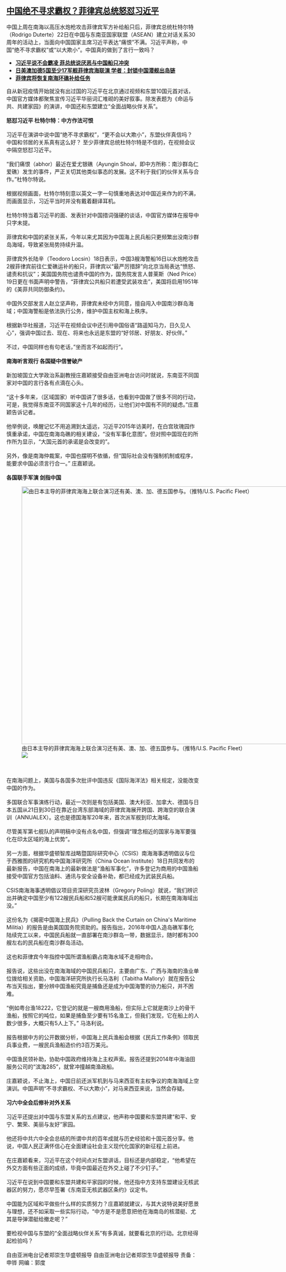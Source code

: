 <!--1637616721000-->
[中国绝不寻求霸权？菲律宾总统怒怼习近平](https://www.rfa.org/mandarin/yataibaodao/junshiwaijiao/rc-11222021141820.html)
------

<p>中国上周在南海以高压水炮枪攻击菲律宾军方补给船只后，菲律宾总统杜特尔特（Rodrigo Duterte）22日在中国与东南亚国家联盟（ASEAN）建立对话关系30周年的活动上，当面向中国国家主席习近平表达“痛恨”不满。习近平声称，中国“绝不寻求霸权”或“以大欺小”。中国真的做到了言行一致吗？</p><ul><li><strong><a href="https://www.rfa.org/mandarin/Xinwen/5-11222021122139.html">习近平说不会霸凌 菲总统说厌恶与中国船只冲突</a></strong></li><li><strong><a href="https://www.rfa.org/mandarin/yataibaodao/junshiwaijiao/hx-11222021070000.html">日美澳加德5国至少17军舰菲律宾海联演 学者：封锁中国潜舰出岛链</a></strong></li><li><a href="https://www.rfa.org/mandarin/Xinwen/10-11212021155509.html"><strong>菲律宾将恢复南海环礁补给任务</strong></a></li></ul><p>自从新冠疫情开始就没有出过国的习近平在北京通过视频和东盟10国元首对话，中国官方媒体都聚焦宣传习近平华丽词汇堆砌的美好叙事。除发表题为《命运与共、共建家园》的演讲，中国还和东盟建立“全面战略伙伴关系”。<br/><br/><strong>怒怼习近平 杜特尔特：中方作法可恨</strong><br/><br/>习近平在演讲中说中国“绝不寻求霸权”，“更不会以大欺小”，东盟伙伴真信吗？ 中国和邻居的关系真有这么好？ 至少菲律宾总统杜特尔特是不信的，在视频会议中隔空怒怼习近平。<br/><br/>“我们痛恨（abhor）最近在爱尤银礁（Ayungin Shoal，即中方所称：南沙群岛仁爱礁）发生的事件，严正关切其他类似事态的发展。这不利于我们的伙伴关系与合作。”杜特尔特说。<br/><br/>根据视频画面，杜特尔特刻意以英文一字一句慎重地表达对中国近来作为的不满，而画面显示，习近平当时并没有戴着翻译耳机。<br/><br/>杜特尔特当着习近平的面、发表针对中国措词强硬的谈话，中国官方媒体在报导中只字未提。<br/><br/>菲律宾和中国的紧张关系，今年以来尤其因为中国海上民兵船只更频繁出没南沙群岛海域，导致紧张局势持续升温。<br/><br/>菲律宾外长陆辛（Teodoro Locsin）18日表示，中国3艘海警船16日以水炮枪攻击2艘菲律宾前往仁爱礁运补的船只，菲律宾以“最严厉措辞”向北京当局表达“愤怒、谴责和抗议”；美国国务院也谴责中国的作为，国务院发言人普莱斯（Ned Price）19日更在书面声明中警告，“菲律宾公共船只若遭受武装攻击”，美国将启用1951年的《美菲共同防御条约》。<br/><br/>中国外交部发言人赵立坚声称，菲律宾未经中方同意，擅自闯入中国南沙群岛海域；中国海警船是依法执行公务，维护中国主权和海上秩序。<br/><br/>根据新华社报道，习近平在视频会议中还引用中国俗语“路遥知马力，日久见人心”，强调中国过去、现在、将来也永远是东盟的“好邻居、好朋友、好伙伴。”<br/><br/>不过，中国同样也有句老话，”坐而言不如起而行”。<br/><br/><strong>南海听言观行 各国疑中信誉破产</strong><br/><br/>新加坡国立大学政治系副教授庄嘉颖接受自由亚洲电台访问时就说，东南亚不同国家对中国的言行各有点滴在心头。<br/><br/>“这十多年来，（区域国家）听中国讲了很多话，也看到中国做了很多不同的行动，可是，我觉得东南亚不同国家这十几年的经历，让他们对中国有不同的疑虑。”庄嘉颖告诉记者。<br/><br/>他举例说，唤醒记忆不用追溯到太遥远，习近平2015年访美时，在白宫玫瑰园作慎重承诺，中国在南海岛礁的相关建设，“没有军事化意图”。但对照中国现在的所作所为显示，“大国元首的承诺是会改变的”。<br/><br/>另外，像是南海仲裁案，中国也摆明不依循，但“国际社会没有强制机制或程序，能要求中国必须言行合一。” 庄嘉颖说。<br/><br/><strong>各国联手军演 剑指中国</strong></p><p><figure class="image-richtext image-inline captioned" style="width:1200px;"><img alt="由日本主导的菲律宾海海上联合演习还有美、澳、加、德五国参与。（推特/U.S. Pacific Fleet）" height="675" src="https://www.rfa.org/mandarin/yataibaodao/junshiwaijiao/rc-11222021141820.html/3c19ec23-9a1c-4343-903b-e97163217ab6.jpeg/@@images/6a62f0b4-f9bc-4567-b0e0-5a885f887050.jpeg" title="2" width="1200"/><figcaption class="image-caption">由日本主导的菲律宾海海上联合演习还有美、澳、加、德五国参与。（推特/U.S. Pacific Fleet）</figcaption><small></small><div id="zoomattribute"><a data-caption="由日本主导的菲律宾海海上联合演习还有美、澳、加、德五国参与。（推特/U.S. Pacific Fleet）" data-fancybox="" href="https://www.rfa.org/mandarin/yataibaodao/junshiwaijiao/rc-11222021141820.html/3c19ec23-9a1c-4343-903b-e97163217ab6.jpeg" id="single_image" title="由日本主导的菲律宾海海上联合演习还有美、澳、加、德五国参与。（推特/U.S. Pacific Fleet）"><img src="/++plone++rfa-resources/img/icon-zoom.png"/></a></div></figure><br/><br/>在南海问题上，美国与各国多次批评中国违反《国际海洋法》相关规定，没能改变中国的作为。<br/><br/>多国联合军事演练行动，最近一次则是有包括美国、澳大利亚、加拿大、德国与日本五国从21日到30日在靠近台湾东部海域的菲律宾海展开跨国、跨海空的联合演训（ANNUALEX）。这也是德国海军20年来，首次派军舰到印太海域。<br/><br/>尽管美军第七舰队的声明稿中没有点名中国，但强调“理念相近的国家与海军要强化在印太区域的海上优势”。<br/><br/>另一方面，根据华盛顿智库战略暨国际研究中心（CSIS）南海海事透明倡议与位于西雅图的研究机构中国海洋研究所（China Ocean Institute）18日共同发布的最新报告，中国在南海上的最新做法是“渔船军事化”，许多登记为商用的中国渔船接受中国官方包括油料、通讯与安全设备补助，都已经成为武装民兵船。<br/><br/>CSIS南海海事透明倡议项目资深研究员波林（Gregory Poling）就说，“我们辨识出并确定中国至少有122艘民兵船和52艘可能隶属民兵的船只，长期在南海海域出没。”<br/><br/>这份名为《揭密中国海上民兵》（Pulling Back the Curtain on China's Maritime Militia）的报告是由美国国务院资助的。报告指出，2016年中国人造岛礁军事化陆续完工以来，中国民兵船就一直部署在南沙群岛一带，数据显示，随时都有300艘左右的民兵船在南沙群岛活动。<br/><br/>这也和菲律宾今年指控中国所谓渔船霸占南海水域不走相吻合。<br/><br/>报告说，这些出没在南海海域的中国民兵船只，主要由广东、广西与海南的渔业单位拨给相关资助，中国海洋研究所执行长马洛利（Tabitha Mallory）就在报告公布当天指出，要分辨中国渔船究竟是捕鱼还是成为中国海警的协力船只，并不困难。<br/><br/>“例如粤台渔18222，它登记的就是一艘商用渔船，但实际上它就是南沙上的骨干渔船，按照它的吨位，如果是捕鱼至少要有15名渔工，但我们发现，它在船上的人数少很多，大概只有5人上下。” 马洛利说。<br/><br/>报告根据中方的公开数据分析，中国海上民兵渔船会根据《民兵工作条例》领取民兵事业费，一艘民兵渔船造价约3百万美元。<br/><br/>中国渔民领补助，协助中国政府维持海上主权声索。报告还提到2014年中海油田服务公司的“滨海285”，就曾冲撞越南渔政船。<br/><br/>庄嘉颖说，不止海上，中国日前还派军机到与马来西亚有主权争议的南海海域上空演训。中国声明“不寻求霸权、不以大欺小”，对马来西亚来说，当然会存疑。<br/><br/><strong>习六中全会后修补对外关系</strong><br/><br/>习近平还提出对中国与东盟关系的五点建议，他声称中国要和东盟共建“和平、安宁、繁荣、美丽与友好”家园。<br/><br/>他还将中共六中全会总结的所谓中共的百年成就与历史经验和十国元首分享。他说，中国人民正满怀信心在全面建设社会主义现代化国家的新征程上前进。<br/><br/>在庄嘉颖看来，习近平在这个时间点对东盟讲话，目标还是内部稳定，“他希望在外交方面有些正面的成绩，毕竟中国最近在外交上碰了不少钉子。”<br/><br/>习近平在说到中国要和东盟共建和平家园的时候，他还指中方支持东盟建设无核武器区的努力，愿尽早签署《东南亚无核武器区条约》议定书。<br/><br/>中国能为区域和平做些什么样的实质努力？庄嘉颖就建议，与其大说特说美好愿景与理想，还不如采取一些实际行动，“中方是不是愿意把他在海南岛的核潜艇、尤其是导弹潜艇给撤走呢？”<br/><br/>要检视中国与东盟的“全面战略伙伴关系”有多真诚，就要看北京的行动。北京经得起检验吗？<br/><br/>自由亚洲电台记者郑崇生华盛顿报导 自由亚洲电台记者郑崇生华盛顿报导 责备：申铧 网编：郭度</p><p></p><p></p><p></p>
